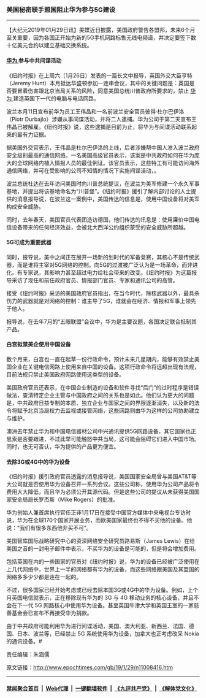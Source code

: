 ### 美国秘密联手盟国阻止华为参与5G建设
------------------------

<p>
 【大纪元2019年01月29日讯】美媒近日披露，美国政府警告各盟邦，未来6个月至关重要，因为各国正开始为新的5G手机网路标售无线电频谱，并决定要签下数十亿美元合约以建立基础交换系统。
</p>
<h4>
 <a href="http://www.epochtimes.com/gb/tag/%E5%8D%8E%E4%B8%BA.html">
  华为
 </a>
 参与中共间谍活动
</h4>
<p>
 《纽约时报》在上周六（1月26日）发表的一篇长文中报导，英国外交大臣亨特（Jeremy Hunt）本月抵达华盛顿参加一连串会议，其中的关键问题是：英国是否要冒着伤害跟北京当局关系的风险，同意美国总统川普政府所要求的，禁止
 <a href="http://www.epochtimes.com/gb/tag/%E5%8D%8E%E4%B8%BA.html">
  华为
 </a>
 建造英国下一代的电脑与电话网路。
</p>
<p>
 波兰本月11日宣布前华为员工王伟晶和一名前波兰安全官员彼得‧杜尔巴伊洛（Piotr Durbajlo）涉嫌从事间谍活动，并将二人逮捕。华为公司于第二天宣布王伟晶已被解雇。《纽约时报》说，这些逮捕是目前为止，将华为与间谍活动联系起来的最有力证据。
</p>
<p>
 据美国外交官表示，王伟晶是杜尔巴伊洛的上线，后者涉嫌帮中国人渗入波兰政府安全级别最高的通信网络。一名美国高级官员表示，该案是中共政府如何在华为庞大的全球网络内植入情报人员的最佳例证。该官员表示，这些特工有可能访问海外通信网络，并可在受影响的公司不知情的情况下实施间谍活动，。
</p>
<p>
 波兰总统杜达在去年访问美国时向川普总统提议，在波兰为美军修建一个永久军事基地，并提出将该基地命名为“川普堡”。《纽约时报》援引了解内部讨论的人士提供的消息报导说，在波兰这一案例中，美国传达的信息是，使用中国设备将对美军构成安全威胁。
</p>
<p>
 同时，去年春天，美国官员代表团造访德国，他们传达的讯息是：使用廉价中国电信设备带来的任何经济效益，会被北大西洋公约组织蒙受的安全威胁所超越。
</p>
<h4>
 5G可成为重要武器
</h4>
<p>
 同时，报导说，美中之间正在展开一场新的划时代的军备竞赛，其核心不是传统武器，而是谁将主宰对5G网络的控制。向5G的过渡被广泛认为是一场革命，而非进化。有专家说，其影响力甚至超过电力给社会带来的改变。《纽约时报》为这篇报导采访了现任和前任政府官员、情报部门官员、专家和通讯公司的高管。
</p>
<p>
 接受《纽约时报》采访的美国政府官员指出，在当今时代，除核武器以外，最具杀伤力的武器就是对网络的控制：谁主导了5G，谁就会在经济、情报和军事上领先于他人。
</p>
<p>
 报导说，在去年7月的“五眼联盟”会议中，华为是主要议题，各国决定联合抵制其产品。
</p>
<h4>
 白宫拟禁美企使用中国设备
</h4>
<p>
 数个月来，白宫也一直在起草一份行政命令，预计未来几星期内，能够有效禁止美国企业在关键电信网路上使用来自中国的设备。这项行政命令将远超出现有法规，目前法规只禁止美国政府网路使用这类型的设备。
</p>
<p>
 美国政府官员还表示，在中国企业制造的设备和软件寻找“后门”的过时程序是错误做法，查清特定企业主管与中国政府之间的关系也是如此。他们认为更大的问题是，中共政府日益专制的本质、独立企业与国家之间的界限逐渐消失，以及新的法令将赋予北京当局权力去监视或接管网络，这些网路则由华为这样的公司协助建立与维护。
</p>
<p>
 澳洲去年禁止华为和中国电信器材公司中兴通讯提供5G网路设备，其它国家也正思索是否要跟进，不过此举可能触怒中共当局，这可能会阻碍它们进入中国市场。同时，也无可否认，华为提供的产品更为便宜。
</p>
<h4>
 去除3G或4G中的华为设备
</h4>
<p>
 《纽约时报》援引政府官员透露的消息报导说，美国国家安全局曾与美国AT&amp;T等大公司就是否使用华为设备召开一系列会议。这些公司称，使用华为公司产品将令费用大大降低，而且华为必须公开其源代码。但是这些公司的提议从未获得美国国家安全局局长罗杰斯（Mike Rogers）的批准。
</p>
<p>
 华为创始人兼首席执行官任正非1月17日在接受中国官方媒体中央电视台专访时说，华为在全球170个国家开展业务，而欧美国家最终也不得不买他的设备。他说：“我们有很多东西他非买不可”。
</p>
<p>
 美国智库国际战略研究中心的资深网络安全研究员路易斯（James Lewis）在给美国之音的一封电子邮件中表示，不买华为的设备是可能的，但是将会增加费用。
</p>
<p>
 包括英国在内的一些国家的官员对《纽约时报》说，华为的设备已经被广泛使用在上几代网络中，世界上一半的网络都有华为的设备，而这些网络跟美国及其盟国的网络多多少少都是连在一起的。
</p>
<p>
 不过，很多国家已经开始考虑或已经去除本国3G或4G中的华为设备。例如，上个月英国电信就表示，正在移除现有华为的 3G 与 4G 移动业务的核心设备，并且不会在下一代 5G 网路核心中使用华为设备。甚至英国牛津大学和英国王室的一家慈善基金会已宣布不再接受华为捐款。
</p>
<p>
 由于中共政府可能利用华为进行间谍活动，美国、澳大利亚、新西兰、法国、德国、日本、波兰等，已经禁止 5G 系统使用华为设备，加拿大也正考虑改采 Nokia 的通讯设备。#
</p>
<p>
 责任编辑：朱涵儒
</p>

原文链接：http://www.epochtimes.com/gb/19/1/29/n11008416.htm


------------------------
#### [禁闻聚合首页](https://github.com/gfw-breaker/banned-news/blob/master/README.md) &nbsp;|&nbsp; [Web代理](https://github.com/gfw-breaker/open-proxy/blob/master/README.md) &nbsp;|&nbsp; [一键翻墙软件](https://github.com/gfw-breaker/nogfw/blob/master/README.md) &nbsp;|&nbsp; [《九评共产党》](https://github.com/gfw-breaker/9ping.md/blob/master/README.md#九评之一评共产党是什么) &nbsp;|&nbsp; [《解体党文化》](https://github.com/gfw-breaker/jtdwh.md/blob/master/README.md#绪论)